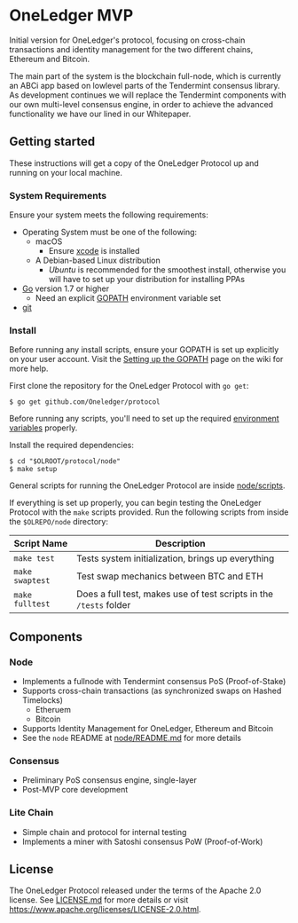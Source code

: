 # OneLedger MVP

Initial version for OneLedger's protocol, focusing on cross-chain transactions and identity management for the two different chains, Ethereum and Bitcoin.

The main part of the system is the blockchain full-node, which is currently an ABCi app based on lowlevel parts of the Tendermint consensus library. As development continues we will replace the Tendermint components with our own multi-level consensus engine, in order to achieve the advanced functionality we have our lined in our Whitepaper.

## Getting started

These instructions will get a copy of the OneLedger Protocol up and running on your local machine.

### System Requirements

Ensure your system meets the following requirements:

- Operating System must be one of the following:
  - macOS
    - Ensure [xcode](https://developer.apple.com/xcode/) is installed
  - A Debian-based Linux distribution
    - *Ubuntu* is recommended for the smoothest install, otherwise you will have to set up your distribution for installing PPAs
- [Go](https://golang.org/) version 1.7 or higher
  - Need an explicit [GOPATH](https://github.com/Oneledger/protocol/wiki/Environment-Variables#setting-up-the-gopath) environment variable set
- [git](https://git-scm.com/)

### Install

Before running any install scripts, ensure your GOPATH is set up explicitly on your user account. Visit the [Setting up the GOPATH](https://github.com/Oneledger/protocol/wiki/Environment-Variables#setting-up-the-gopath) page on the wiki for more help.

First clone the repository for the OneLedger Protocol with `go get`:

```
$ go get github.com/Oneledger/protocol
```

Before running any scripts, you'll need to set up the required [environment variables](https://github.com/Oneledger/protocol/wiki/Environment-Variables) properly.

Install the required dependencies:

```
$ cd "$OLROOT/protocol/node"
$ make setup
```

General scripts for running the OneLedger Protocol are inside [node/scripts](node/scripts).

If everything is set up properly, you can begin testing the OneLedger Protocol with the `make` scripts provided. Run the following scripts from inside the `$OLREPO/node` directory:

| Script Name | Description |
| --- | --- |
| `make test` | Tests system initialization, brings up everything |
| `make swaptest` | Test swap mechanics between BTC and ETH |
| `make fulltest` | Does a full test, makes use of test scripts in the `/tests` folder |

## Components

### Node

- Implements a fullnode with Tendermint consensus PoS (Proof-of-Stake)
- Supports cross-chain transactions (as synchronized swaps on Hashed Timelocks)
  - Etheruem
  - Bitcoin
- Supports Identity Management for OneLedger, Ethereum and Bitcoin
- See the `node` README at [node/README.md](node/README.md) for more details

### Consensus

- Preliminary PoS consensus engine, single-layer
- Post-MVP core development

### Lite Chain

- Simple chain and protocol for internal testing
- Implements a miner with Satoshi consensus PoW (Proof-of-Work)

## License

The OneLedger Protocol released under the terms of the Apache 2.0 license. See [LICENSE.md](LICENSE.md) for more details or visit https://www.apache.org/licenses/LICENSE-2.0.html.
